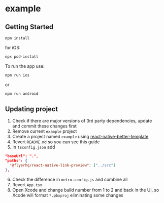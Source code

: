# example

## Getting Started

```bash
npm install
```

for iOS:

```bash
npx pod-install
```

To run the app use:

```bash
npm run ios
```

or

```bash
npm run android
```

## Updating project

1. Check if there are major versions of 3rd party dependencies, update and commit these changes first
2. Remove current `example` project
3. Create a project named `example` using [react-native-better-template](https://github.com/demchenkoalex/react-native-better-template)
4. Revert `README.md` so you can see this guide
5. In `tsconfig.json` add

```json
"baseUrl": ".",
"paths": {
  "@flyerhq/react-native-link-preview": ["../src"]
},
```

6. Check the difference in `metro.config.js` and combine all
7. Revert `App.tsx`
8. Open Xcode and change build number from 1 to 2 and back in the UI, so Xcode will format `*.pbxproj` eliminating some changes

